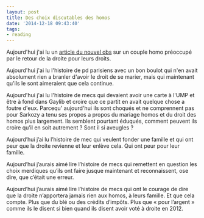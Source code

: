 ```yaml
---
layout: post
title: Des choix discutables des homos
date: '2014-12-18 09:43:40'
tags:
- reading
---
```


Aujourd'hui j'ai lu un [article du nouvel obs](http://tempsreel.nouvelobs.com/societe/20141208.OBS7279/mariage-homo-on-devrait-avoir-la-chance-d-etre-papas-avant-2017.html) sur un couple homo préoccupé par le retour de la droite pour leurs droits.

Aujourd'hui j'ai lu l'histoire de pd parisiens avec un bon boulot qui n'en avait absolument rien a branler d'avoir le droit de se marier, mais qui maintenant qu'ils le sont aimeraient que cela continue.

Aujourd'hui j'ai lu l'histoire de mecs qui devaient avoir une carte à l'UMP et être à fond dans Gaylib et croire que ce partit en avait quelque chose a foutre d'eux. Parcequ' aujourd'hui ils sont choqués et ne comprennent pas pour Sarkozy a tenu ses propos a propos du mariage homos et du droit des homos plus largement. Ils semblent pourtant éduqués, comment peuvent ils croire qu’il en soit autrement ? Sont il si aveugles ?

Aujourd’hui j’ai lu l’histoire de mec qui veulent fonder une famille et qui ont peur que la droite revienne et leur enlève cela. Qui ont peur pour leur famille.

Aujourd’hui j’aurais aimé lire l’histoire de mecs qui remettent en question les choix merdiques qu’ils ont faire jusque maintenant et reconnaissent, ose dire, que c’était une erreur.

Aujourd’hui j’aurais aimé lire l’histoire de mecs qui ont le courage de dire que la droite n’apportera jamais rien aux homos, à leurs famille. Et que cela compte. Plus que du blé ou des crédits d’impôts. Plus que « pour l’argent » comme ils le disent si bien quand ils disent avoir voté à droite en 2012.